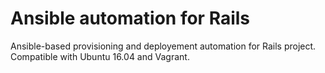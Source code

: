 # Ansible automation for Rails

Ansible-based provisioning and deployement automation for Rails project. Compatible with Ubuntu 16.04 and Vagrant.
